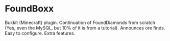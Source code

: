 FoundBoxx
=========

Bukkit (Minecraft) plugin. Continuation of FoundDiamonds from scratch (Yes, even the MySQL, but 10% of it is from a tutorial). Announces ore finds. Easy to configure. Extra features.